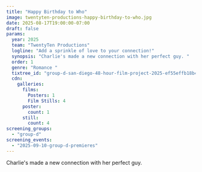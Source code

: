 ```yaml
---
title: "Happy Birthday to Who"
image: twentyten-productions-happy-birthday-to-who.jpg
date: 2025-08-17T19:00:00-07:00
draft: false
params:
  year: 2025
  team: "TwentyTen Productions"
  logline: "Add a sprinkle of love to your connection!"
  synopsis: "Charlie's made a new connection with her perfect guy. "
  order: 1
  genre: "Romance "
  tixtree_id: "group-d-san-diego-48-hour-film-project-2025-ef55effb18b4"
  cdn:
    galleries:
      films:
        Posters: 1
        Film Stills: 4
      poster:
        count: 1
      still:
        count: 4
screening_groups:
  - "group-d"
screening_events:
  - "2025-09-10-group-d-premieres"
---
```


Charlie's made a new connection with her perfect guy. 
